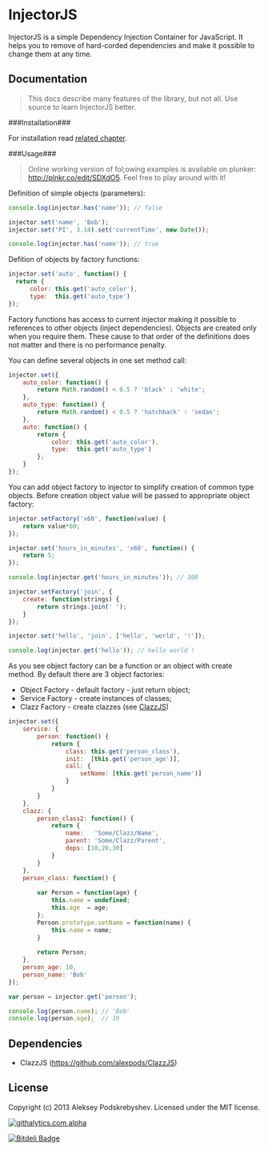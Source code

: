 InjectorJS
==========

InjectorJS is a simple Dependency Injection Container for JavaScript. It helps you to remove of hard-corded
dependencies and make it possible to change them at any time.

Documentation
-------------

> This docs describe many features of the library, but not all. Use source to learn InjectorJS better.

###Installation###

For installation read [related chapter](https://github.com/alexpods/InjectorJS/blob/master/docs/installation.md).

###Usage###

> Online working version of fol;owing examples is available on plunker: http://plnkr.co/edit/SDXdO5. Feel free to play around with it!

Definition of simple objects (parameters):
```js
console.log(injector.has('name')); // false

injector.set('name', 'Bob');
injector.set('PI', 3.14).set('currentTime', new Date());

console.log(injector.has('name')); // true
```

Defition of objects by factory functions:
```js
injector.set('auto', function() {
  return {
      color: this.get('auto_color'),
      type:  this.get('auto_type')
});
```

Factory functions has access to current injector making it possible to references to other objects (inject dependencies).
Objects are created only when you require them. These cause to that order of the definitions does not matter and there is no performance penalty.

You can define several objects in one set method call:
```js
injector.set({
    auto_color: function() {
        return Math.random() < 0.5 ? 'black' : 'white';
    },
    auto_type: function() {
        return Math.random() < 0.5 ? 'hatchback' : 'sedan';
    },
    auto: function() {
        return {
            color: this.get('auto_color'),
            type:  this.get('auto_type')
        };
    }
});
```

You can add object factory to injector to simplify creation of common type objects. Before creation object value will be passed to appropriate object factory:
```js
injector.setFactory('x60', function(value) {
    return value*60;
});

injector.set('hours_in_minutes', 'x60', function() {
    return 5;
});

console.log(injector.get('hours_in_minutes')); // 300

injector.setFactory('join', {
    create: function(strings) {
        return strings.join(' ');
    }
});

injector.set('hello', 'join', ['hello', 'world', '!']);

console.log(injector.get('hello')); // hello world !
```

As you see object factory can be a function or an object with create method. By default there are 3 object factories:
* Object Factory  - default factory - just return object;
* Service Factory - create instances of classes;
* Clazz Factory   - create clazzes (see [ClazzJS](https://github.com/alexpods/ClazzJS))

```js
injector.set({
    service: {
        person: function() {
            return {
                class: this.get('person_class'),
                init:  [this.get('person_age')],
                call: {
                    setName: [this.get('person_name')]
                }
            }
        }
    },
    clazz: {
        person_class2: function() {
            return {
                name:   'Some/Clazz/Name',
                parent: 'Some/Clazz/Parent',
                deps: [10,20,30]
            }
        }
    },
    person_class: function() {
        
        var Person = function(age) {
            this.name = undefined;
            this.age  = age;
        };
        Person.prototype.setName = function(name) {
            this.name = name;
        }
        
        return Person;
    },
    person_age: 10,
    person_name: 'Bob'
});

var person = injector.get('person');

console.log(person.name); // 'Bob'
console.log(person.age);  // 10
```

Dependencies
------------
* ClazzJS (https://github.com/alexpods/ClazzJS)

License
-------
Copyright (c) 2013 Aleksey Podskrebyshev. Licensed under the MIT license.


[![githalytics.com alpha](https://cruel-carlota.pagodabox.com/c5cb0521484ffc4a85e86105fef31a0a "githalytics.com")](http://githalytics.com/alexpods/injectorjs)

[![Bitdeli Badge](https://d2weczhvl823v0.cloudfront.net/alexpods/injectorjs/trend.png)](https://bitdeli.com/free "Bitdeli Badge")

